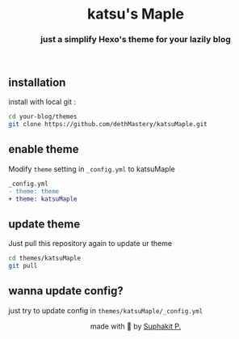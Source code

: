 <center>
  <h1>
    katsu's Maple
  </h1>
  <h3>
    just a simplify Hexo's theme for your lazily blog
  </h3>
</center>
<br />

## installation
install with local git : 

```zsh
cd your-blog/themes
git clone https://github.com/dethMastery/katsuMaple.git
```


## enable theme
Modify `theme` setting in `_config.yml` to katsuMaple

```diff
_config.yml
- theme: theme
+ theme: katsuMaple
```

## update theme
Just pull this repository again to update ur theme

```zsh
cd themes/katsuMaple
git pull
```

## wanna update config?
just try to update config in `themes/katsuMaple/_config.yml`
<br />

<center>
  made with 🤍 by <a href="https://suphakit.net">Suphakit P.</a>
</center>